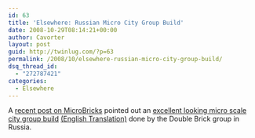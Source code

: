 ```yaml
---
id: 63
title: 'Elsewhere: Russian Micro City Group Build'
date: 2008-10-29T08:14:21+00:00
author: Cavorter
layout: post
guid: http://twinlug.com/?p=63
permalink: /2008/10/elsewhere-russian-micro-city-group-build/
dsq_thread_id:
  - "272787421"
categories:
  - Elsewhere
---
```

A [recent post on MicroBricks](http://microbricks.blogspot.com/2008/10/tiny-little-russian-town.html) pointed out an [excellent looking micro scale city group build](http://www.doublebrick.ru/forums/viewtopic.php?f=42&t=11649&st=0&sk=t&sd=a&start=75) [(English Translation)](http://translate.google.com/translate?u=http://www.doublebrick.ru/forums/viewtopic.php%3Ff%3D42%26t%3D11649%26st%3D0%26sk%3Dt%26sd%3Da%26start%3D75&hl=en&ie=UTF-8&sl=ru&tl=en) done by the Double Brick group in Russia.